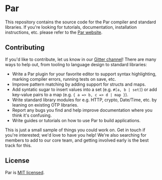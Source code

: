 # Par
This repository contains the source code for the Par compiler and standard
libraries. If you're looking for tutorials, documentation, installation
instructions, etc. please refer to the [Par website](https://par-lang.org).

## Contributing
If you'd like to contribute, let us know in our [Gitter
channel](https://gitter.im/par-lang/par)! There are many ways to help out, from
tooling to language design to standard libraries:

- Write a Par plugin for your favorite editor to support syntax highlighting,
  marking compiler errors, running tests on save, etc.
- Improve pattern matching by adding support for structs and maps.
- Add syntatic sugar to insert values into a set (e.g. `#[a, b | set]`) or add
  key-value pairs to a map (e.g. `{ a => b, c => d | map }`).
- Write standard library modules for e.g. HTTP, crypto, Date/Time, etc. by
  leaning on existing OTP libraries.
- Report any bugs you find and help improve documentation where you think it's
  confusing.
- Write guides or tutorials on how to use Par to build applications.

This is just a small sample of things you could work on. Get in touch if you're
interested; we'd love to have you help! We're also searching for members to add
to our core team, and getting involved early is the best track for this.

## License
Par is [MIT licensed](#LICENSE).
